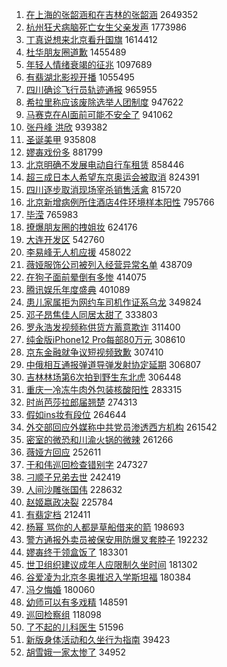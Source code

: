 1. [在上海的张韶涵和在吉林的张韶涵](https://s.weibo.com/weibo?q=%23%E5%9C%A8%E4%B8%8A%E6%B5%B7%E7%9A%84%E5%BC%A0%E9%9F%B6%E6%B6%B5%E5%92%8C%E5%9C%A8%E5%90%89%E6%9E%97%E7%9A%84%E5%BC%A0%E9%9F%B6%E6%B6%B5%23&Refer=top) 2649352
1. [杭州狂犬病脑死亡女生父亲发声](https://s.weibo.com/weibo?q=%23%E6%9D%AD%E5%B7%9E%E7%8B%82%E7%8A%AC%E7%97%85%E8%84%91%E6%AD%BB%E4%BA%A1%E5%A5%B3%E7%94%9F%E7%88%B6%E4%BA%B2%E5%8F%91%E5%A3%B0%23&Refer=top) 1773986
1. [丁真说想来北京看升国旗](https://s.weibo.com/weibo?q=%23%E4%B8%81%E7%9C%9F%E8%AF%B4%E6%83%B3%E6%9D%A5%E5%8C%97%E4%BA%AC%E7%9C%8B%E5%8D%87%E5%9B%BD%E6%97%97%23&Refer=top) 1614412
1. [杜华朋友圈道歉](https://s.weibo.com/weibo?q=%23%E6%9D%9C%E5%8D%8E%E6%9C%8B%E5%8F%8B%E5%9C%88%E9%81%93%E6%AD%89%23&Refer=top) 1455489
1. [年轻人情绪衰竭的征兆](https://s.weibo.com/weibo?q=%23%E5%B9%B4%E8%BD%BB%E4%BA%BA%E6%83%85%E7%BB%AA%E8%A1%B0%E7%AB%AD%E7%9A%84%E5%BE%81%E5%85%86%23&Refer=top) 1097689
1. [有翡湖北影视开播](https://s.weibo.com/weibo?q=%23%E6%9C%89%E7%BF%A1%E6%B9%96%E5%8C%97%E5%BD%B1%E8%A7%86%E5%BC%80%E6%92%AD%23&Refer=top) 1055495
1. [四川确诊飞行员轨迹通报](https://s.weibo.com/weibo?q=%23%E5%9B%9B%E5%B7%9D%E7%A1%AE%E8%AF%8A%E9%A3%9E%E8%A1%8C%E5%91%98%E8%BD%A8%E8%BF%B9%E9%80%9A%E6%8A%A5%23&Refer=top) 965955
1. [希拉里称应该废除选举人团制度](https://s.weibo.com/weibo?q=%23%E5%B8%8C%E6%8B%89%E9%87%8C%E7%A7%B0%E5%BA%94%E8%AF%A5%E5%BA%9F%E9%99%A4%E9%80%89%E4%B8%BE%E4%BA%BA%E5%9B%A2%E5%88%B6%E5%BA%A6%23&Refer=top) 947622
1. [马赛克在AI面前可能不安全了](https://s.weibo.com/weibo?q=%23%E9%A9%AC%E8%B5%9B%E5%85%8B%E5%9C%A8AI%E9%9D%A2%E5%89%8D%E5%8F%AF%E8%83%BD%E4%B8%8D%E5%AE%89%E5%85%A8%E4%BA%86%23&Refer=top) 941062
1. [张丹峰 洪欣](https://s.weibo.com/weibo?q=%E5%BC%A0%E4%B8%B9%E5%B3%B0%20%E6%B4%AA%E6%AC%A3&Refer=top) 939382
1. [圣诞美甲](https://s.weibo.com/weibo?q=%E5%9C%A3%E8%AF%9E%E7%BE%8E%E7%94%B2&Refer=top) 935808
1. [嫪毐戏份多](https://s.weibo.com/weibo?q=%23%E5%AB%AA%E6%AF%90%E6%88%8F%E4%BB%BD%E5%A4%9A%23&Refer=top) 881799
1. [北京明确不发展电动自行车租赁](https://s.weibo.com/weibo?q=%23%E5%8C%97%E4%BA%AC%E6%98%8E%E7%A1%AE%E4%B8%8D%E5%8F%91%E5%B1%95%E7%94%B5%E5%8A%A8%E8%87%AA%E8%A1%8C%E8%BD%A6%E7%A7%9F%E8%B5%81%23&Refer=top) 858446
1. [超三成日本人希望东京奥运会被取消](https://s.weibo.com/weibo?q=%23%E8%B6%85%E4%B8%89%E6%88%90%E6%97%A5%E6%9C%AC%E4%BA%BA%E5%B8%8C%E6%9C%9B%E4%B8%9C%E4%BA%AC%E5%A5%A5%E8%BF%90%E4%BC%9A%E8%A2%AB%E5%8F%96%E6%B6%88%23&Refer=top) 824391
1. [四川逐步取消现场宰杀销售活禽](https://s.weibo.com/weibo?q=%23%E5%9B%9B%E5%B7%9D%E9%80%90%E6%AD%A5%E5%8F%96%E6%B6%88%E7%8E%B0%E5%9C%BA%E5%AE%B0%E6%9D%80%E9%94%80%E5%94%AE%E6%B4%BB%E7%A6%BD%23&Refer=top) 815720
1. [北京新增病例所住酒店4件环境样本阳性](https://s.weibo.com/weibo?q=%E5%8C%97%E4%BA%AC%E6%96%B0%E5%A2%9E%E7%97%85%E4%BE%8B%E6%89%80%E4%BD%8F%E9%85%92%E5%BA%974%E4%BB%B6%E7%8E%AF%E5%A2%83%E6%A0%B7%E6%9C%AC%E9%98%B3%E6%80%A7&Refer=top) 795766
1. [毕滢](https://s.weibo.com/weibo?q=%E6%AF%95%E6%BB%A2&Refer=top) 765983
1. [撩爆朋友圈的拽姐妆](https://s.weibo.com/weibo?q=%23%E6%92%A9%E7%88%86%E6%9C%8B%E5%8F%8B%E5%9C%88%E7%9A%84%E6%8B%BD%E5%A7%90%E5%A6%86%23&Refer=top) 624176
1. [大连开发区](https://s.weibo.com/weibo?q=%E5%A4%A7%E8%BF%9E%E5%BC%80%E5%8F%91%E5%8C%BA&Refer=top) 542760
1. [李易峰无人机应援](https://s.weibo.com/weibo?q=%23%E6%9D%8E%E6%98%93%E5%B3%B0%E6%97%A0%E4%BA%BA%E6%9C%BA%E5%BA%94%E6%8F%B4%23&Refer=top) 458022
1. [薇娅服饰公司被列入经营异常名单](https://s.weibo.com/weibo?q=%23%E8%96%87%E5%A8%85%E6%9C%8D%E9%A5%B0%E5%85%AC%E5%8F%B8%E8%A2%AB%E5%88%97%E5%85%A5%E7%BB%8F%E8%90%A5%E5%BC%82%E5%B8%B8%E5%90%8D%E5%8D%95%23&Refer=top) 438709
1. [在狗子面前晕倒有多惨](https://s.weibo.com/weibo?q=%23%E5%9C%A8%E7%8B%97%E5%AD%90%E9%9D%A2%E5%89%8D%E6%99%95%E5%80%92%E6%9C%89%E5%A4%9A%E6%83%A8%23&Refer=top) 414075
1. [腾讯娱乐年度盛典](https://s.weibo.com/weibo?q=%23%E8%85%BE%E8%AE%AF%E5%A8%B1%E4%B9%90%E5%B9%B4%E5%BA%A6%E7%9B%9B%E5%85%B8%23&Refer=top) 401089
1. [患儿家属拒为网约车司机作证系乌龙](https://s.weibo.com/weibo?q=%23%E6%82%A3%E5%84%BF%E5%AE%B6%E5%B1%9E%E6%8B%92%E4%B8%BA%E7%BD%91%E7%BA%A6%E8%BD%A6%E5%8F%B8%E6%9C%BA%E4%BD%9C%E8%AF%81%E7%B3%BB%E4%B9%8C%E9%BE%99%23&Refer=top) 349824
1. [邓子昂焦佳人同居太甜了](https://s.weibo.com/weibo?q=%23%E9%82%93%E5%AD%90%E6%98%82%E7%84%A6%E4%BD%B3%E4%BA%BA%E5%90%8C%E5%B1%85%E5%A4%AA%E7%94%9C%E4%BA%86%23&Refer=top) 333803
1. [罗永浩发视频称供货方蓄意欺诈](https://s.weibo.com/weibo?q=%23%E7%BD%97%E6%B0%B8%E6%B5%A9%E5%8F%91%E8%A7%86%E9%A2%91%E7%A7%B0%E4%BE%9B%E8%B4%A7%E6%96%B9%E8%93%84%E6%84%8F%E6%AC%BA%E8%AF%88%23&Refer=top) 311400
1. [纯金版iPhone12 Pro每部80万元](https://s.weibo.com/weibo?q=%E7%BA%AF%E9%87%91%E7%89%88iPhone12%20Pro%E6%AF%8F%E9%83%A880%E4%B8%87%E5%85%83&Refer=top) 308610
1. [京东金融就争议短视频致歉](https://s.weibo.com/weibo?q=%E4%BA%AC%E4%B8%9C%E9%87%91%E8%9E%8D%E5%B0%B1%E4%BA%89%E8%AE%AE%E7%9F%AD%E8%A7%86%E9%A2%91%E8%87%B4%E6%AD%89&Refer=top) 307410
1. [中俄相互通报弹道导弹发射协定延期](https://s.weibo.com/weibo?q=%23%E4%B8%AD%E4%BF%84%E7%9B%B8%E4%BA%92%E9%80%9A%E6%8A%A5%E5%BC%B9%E9%81%93%E5%AF%BC%E5%BC%B9%E5%8F%91%E5%B0%84%E5%8D%8F%E5%AE%9A%E5%BB%B6%E6%9C%9F%23&Refer=top) 306807
1. [吉林林场第6次拍到野生东北虎](https://s.weibo.com/weibo?q=%E5%90%89%E6%9E%97%E6%9E%97%E5%9C%BA%E7%AC%AC6%E6%AC%A1%E6%8B%8D%E5%88%B0%E9%87%8E%E7%94%9F%E4%B8%9C%E5%8C%97%E8%99%8E&Refer=top) 306448
1. [重庆一冷冻牛肉外包装核酸阳性](https://s.weibo.com/weibo?q=%23%E9%87%8D%E5%BA%86%E4%B8%80%E5%86%B7%E5%86%BB%E7%89%9B%E8%82%89%E5%A4%96%E5%8C%85%E8%A3%85%E6%A0%B8%E9%85%B8%E9%98%B3%E6%80%A7%23&Refer=top) 283315
1. [时尚芭莎拉郎届翘楚](https://s.weibo.com/weibo?q=%23%E6%97%B6%E5%B0%9A%E8%8A%AD%E8%8E%8E%E6%8B%89%E9%83%8E%E5%B1%8A%E7%BF%98%E6%A5%9A%23&Refer=top) 274313
1. [假如ins妆有段位](https://s.weibo.com/weibo?q=%23%E5%81%87%E5%A6%82ins%E5%A6%86%E6%9C%89%E6%AE%B5%E4%BD%8D%23&Refer=top) 264644
1. [外交部回应外媒称中共党员渗透西方机构](https://s.weibo.com/weibo?q=%E5%A4%96%E4%BA%A4%E9%83%A8%E5%9B%9E%E5%BA%94%E5%A4%96%E5%AA%92%E7%A7%B0%E4%B8%AD%E5%85%B1%E5%85%9A%E5%91%98%E6%B8%97%E9%80%8F%E8%A5%BF%E6%96%B9%E6%9C%BA%E6%9E%84&Refer=top) 261542
1. [密室的微恐和川渝火锅的微辣](https://s.weibo.com/weibo?q=%23%E5%AF%86%E5%AE%A4%E7%9A%84%E5%BE%AE%E6%81%90%E5%92%8C%E5%B7%9D%E6%B8%9D%E7%81%AB%E9%94%85%E7%9A%84%E5%BE%AE%E8%BE%A3%23&Refer=top) 261266
1. [薇娅方回应](https://s.weibo.com/weibo?q=%E8%96%87%E5%A8%85%E6%96%B9%E5%9B%9E%E5%BA%94&Refer=top) 252611
1. [于和伟巡回检查错别字](https://s.weibo.com/weibo?q=%23%E4%BA%8E%E5%92%8C%E4%BC%9F%E5%B7%A1%E5%9B%9E%E6%A3%80%E6%9F%A5%E9%94%99%E5%88%AB%E5%AD%97%23&Refer=top) 247327
1. [刁顺子兄弟去世](https://s.weibo.com/weibo?q=%23%E5%88%81%E9%A1%BA%E5%AD%90%E5%85%84%E5%BC%9F%E5%8E%BB%E4%B8%96%23&Refer=top) 242419
1. [人间沙雕张国伟](https://s.weibo.com/weibo?q=%23%E4%BA%BA%E9%97%B4%E6%B2%99%E9%9B%95%E5%BC%A0%E5%9B%BD%E4%BC%9F%23&Refer=top) 228632
1. [赵姬嬴政决裂](https://s.weibo.com/weibo?q=%23%E8%B5%B5%E5%A7%AC%E5%AC%B4%E6%94%BF%E5%86%B3%E8%A3%82%23&Refer=top) 225784
1. [有翡定档](https://s.weibo.com/weibo?q=%23%E6%9C%89%E7%BF%A1%E5%AE%9A%E6%A1%A3%23&Refer=top) 212411
1. [杨幂 骂你的人都是草船借来的箭](https://s.weibo.com/weibo?q=%E6%9D%A8%E5%B9%82%20%E9%AA%82%E4%BD%A0%E7%9A%84%E4%BA%BA%E9%83%BD%E6%98%AF%E8%8D%89%E8%88%B9%E5%80%9F%E6%9D%A5%E7%9A%84%E7%AE%AD&Refer=top) 198693
1. [警方通报外卖员被保安用防爆叉套脖子](https://s.weibo.com/weibo?q=%E8%AD%A6%E6%96%B9%E9%80%9A%E6%8A%A5%E5%A4%96%E5%8D%96%E5%91%98%E8%A2%AB%E4%BF%9D%E5%AE%89%E7%94%A8%E9%98%B2%E7%88%86%E5%8F%89%E5%A5%97%E8%84%96%E5%AD%90&Refer=top) 192232
1. [嫪毐终于领盒饭了](https://s.weibo.com/weibo?q=%E5%AB%AA%E6%AF%90%E7%BB%88%E4%BA%8E%E9%A2%86%E7%9B%92%E9%A5%AD%E4%BA%86&Refer=top) 183301
1. [世卫组织建议成年人应限制久坐时间](https://s.weibo.com/weibo?q=%23%E4%B8%96%E5%8D%AB%E7%BB%84%E7%BB%87%E5%BB%BA%E8%AE%AE%E6%88%90%E5%B9%B4%E4%BA%BA%E5%BA%94%E9%99%90%E5%88%B6%E4%B9%85%E5%9D%90%E6%97%B6%E9%97%B4%23&Refer=top) 181302
1. [谷爱凌为北京冬奥推迟入学斯坦福](https://s.weibo.com/weibo?q=%23%E8%B0%B7%E7%88%B1%E5%87%8C%E4%B8%BA%E5%8C%97%E4%BA%AC%E5%86%AC%E5%A5%A5%E6%8E%A8%E8%BF%9F%E5%85%A5%E5%AD%A6%E6%96%AF%E5%9D%A6%E7%A6%8F%23&Refer=top) 180384
1. [冯夕悔婚](https://s.weibo.com/weibo?q=%23%E5%86%AF%E5%A4%95%E6%82%94%E5%A9%9A%23&Refer=top) 180060
1. [幼师可以有多戏精](https://s.weibo.com/weibo?q=%23%E5%B9%BC%E5%B8%88%E5%8F%AF%E4%BB%A5%E6%9C%89%E5%A4%9A%E6%88%8F%E7%B2%BE%23&Refer=top) 148591
1. [巡回检察组](https://s.weibo.com/weibo?q=%E5%B7%A1%E5%9B%9E%E6%A3%80%E5%AF%9F%E7%BB%84&Refer=top) 118098
1. [了不起的儿科医生](https://s.weibo.com/weibo?q=%E4%BA%86%E4%B8%8D%E8%B5%B7%E7%9A%84%E5%84%BF%E7%A7%91%E5%8C%BB%E7%94%9F&Refer=top) 51596
1. [新版身体活动和久坐行为指南](https://s.weibo.com/weibo?q=%23%E6%96%B0%E7%89%88%E8%BA%AB%E4%BD%93%E6%B4%BB%E5%8A%A8%E5%92%8C%E4%B9%85%E5%9D%90%E8%A1%8C%E4%B8%BA%E6%8C%87%E5%8D%97%23&Refer=top) 39423
1. [胡雪娥一家太惨了](https://s.weibo.com/weibo?q=%23%E8%83%A1%E9%9B%AA%E5%A8%A5%E4%B8%80%E5%AE%B6%E5%A4%AA%E6%83%A8%E4%BA%86%23&Refer=top) 34952